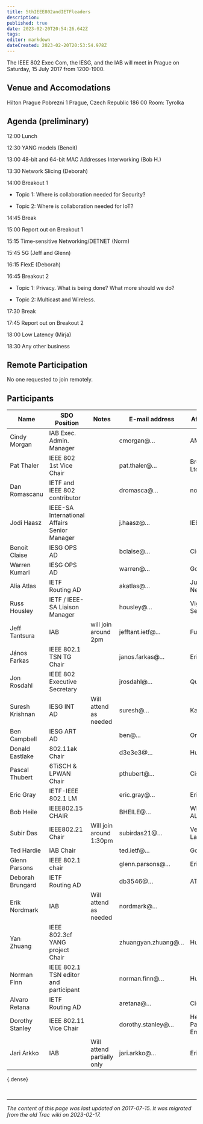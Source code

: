 ```yaml
---
title: 5thIEEE802andIETFleaders
description: 
published: true
date: 2023-02-20T20:54:26.642Z
tags: 
editor: markdown
dateCreated: 2023-02-20T20:53:54.978Z
---
```


 The IEEE 802 Exec Com, the IESG, and the IAB will meet in Prague on Saturday, 15 July 2017 from 1200-1900.

## Venue and Accomodations

Hilton Prague
Pobrezni 1
Prague, Czech Republic 186 00
Room: Tyrolka

## Agenda (preliminary)

12:00 Lunch

12:30 YANG models (Benoit)

13:00 48-bit and 64-bit MAC Addresses Interworking (Bob H.)

13:30 Network Slicing (Deborah)

14:00 Breakout 1

 -   Topic 1: Where is collaboration needed for Security?

 -   Topic 2: Where is collaboration needed for IoT?

14:45 Break

15:00 Report out on Breakout 1

15:15 Time-sensitive Networking/DETNET (Norm)

15:45 5G (Jeff and Glenn)

16:15 FlexE (Deborah)

16:45 Breakout 2

  -  Topic 1: Privacy. What is being done? What more should we do?

  -  Topic 2: Multicast and Wireless.

17:30 Break

17:45 Report out on Breakout 2

18:00 Low Latency (Mirja)

18:30 Any other business

## Remote Participation

No one requested to join remotely.

## Participants 

| Name               |  SDO Position                                  |  Notes                      |  E-mail address      |  Affiliation                 |  Dietary restrictions   |     |
|--------------------|------------------------------------------------|-----------------------------|----------------------|------------------------------|-------------------------|-----|
|  Cindy Morgan      |  IAB Exec. Admin. Manager                      |                             |  cmorgan@…           |  AMS                         |                         |     |
|  Pat Thaler        |  IEEE 802 1st Vice Chair                       |                             |  pat.thaler@…        |         Broadcom Ltd         |  no pork or shellfish   |     |
|  Dan Romascanu     |  IETF and IEEE 802 contributor                 |                             |  dromasca@…          |             none             |                         |     |
|  Jodi Haasz        |  IEEE-SA International Affairs Senior Manager  |                             |  j.haasz@…           |  IEEE-SA                     |                         |     |
|  Benoit Claise     |  IESG OPS AD                                   |                             |  bclaise@…           |  Cisco                       |                         |     |
|  Warren Kumari     |  IESG OPS AD                                   |                             |  warren@…            |  Google                      |                         |     |
|  Alia Atlas        |  IETF Routing AD                               |                             |   akatlas@…          |  Juniper Networks            |                         |     |
|  Russ Housley      |  IETF / IEEE-SA Liaison Manager                |                             |  housley@…           |  Vigil Security              |                         |     |
|  Jeff Tantsura     |  IAB                                           |  will join around 2pm       |  jefftant.ietf@…     |  Futurewei                   |                         |     |
|  János Farkas      |  IEEE 802.1 TSN TG Chair                       |                             |  janos.farkas@…      |  Ericsson                    |                         |     |
|  Jon Rosdahl       |  IEEE 802 Executive Secretary                  |                             |  jrosdahl@…          |  Qualcomm                    |                         |     |
|  Suresh Krishnan   |  IESG INT AD                                   |  Will attend as needed      |  suresh@…            |  Kaloom                      |  Vegetarian             |     |
|  Ben Campbell      |  IESG ART AD                                   |                             |  ben@…               |  Oracle                      |                         |     |
|  Donald Eastlake   |  802.11ak Chair                                |                             |  d3e3e3@…            |  Huawei                      |                         |     |
|  Pascal Thubert    |  6TiSCH & LPWAN Chair                          |                             |  pthubert@…          |  Cisco                       |                         |     |
|  Eric Gray         |  IETF-IEEE 802.1 LM                            |                             |  eric.gray@…         |  Ericsson                    |                         |     |
|  Bob Heile         |  IEEE802.15 CHAIR                              |                             |  BHEILE@…            |  WI-SUN ALLIANCE             |                         |     |
|  Subir Das         |  IEEE802.21 Chair                              | Will join around 1:30pm     | subirdas21@…         |  Vencore Labs                |                         |     |
|  Ted Hardie        |  IAB Chair                                     |                             | ted.ietf@…           |  Google                      |                         |     |
|  Glenn Parsons     |  IEEE 802.1 chair                              |                             |  glenn.parsons@…     |  Ericsson                    |                         |     |
|  Deborah Brungard  |  IETF Routing AD                               |                             |  db3546@…            |  AT&T                        |                         |     |
|  Erik Nordmark     |  IAB                                           |  Will attend as needed      |  nordmark@…          |                              |                         |     |
|  Yan Zhuang        |  IEEE 802.3cf YANG project Chair               |                             |  zhuangyan.zhuang@…  |  Huawei                      |                         |     |
|  Norman Finn       |  IEEE 802.1 TSN editor and participant         |                             |  norman.finn@…       |  Huawei                      |                         |     |
|  Alvaro Retana     |  IETF Routing AD                               |                             |  aretana@…           |  Cisco                       |                         |     |
|  Dorothy Stanley   |  IEEE 802.11 Vice Chair                        |                             |  dorothy.stanley@…   |  Hewlett Packard Enterprise  |                         |     |
|  Jari Arkko        |  IAB                                           |  Will attend partially only |  jari.arkko@…        |  Ericsson                    |                         |     |
{.dense}

&nbsp;
&nbsp;
&nbsp;

---

*The content of this page was last updated on 2017-07-15. It was migrated from the old Trac wiki on 2023-02-17.*